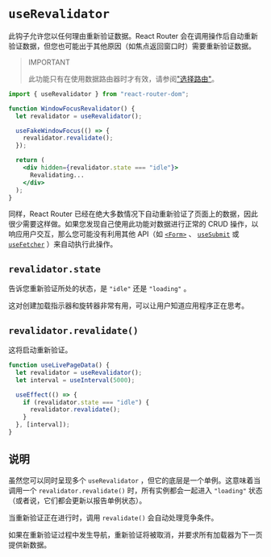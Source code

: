 # `useRevalidator`

此钩子允许您以任何理由重新验证数据。React Router 会在调用操作后自动重新验证数据，但您也可能出于其他原因（如焦点返回窗口时）需要重新验证数据。

> IMPORTANT
>
> 此功能只有在使用数据路由器时才有效，请参阅["选择路由"](../routers/picking-a-router)。

```jsx
import { useRevalidator } from "react-router-dom";

function WindowFocusRevalidator() {
  let revalidator = useRevalidator();

  useFakeWindowFocus(() => {
    revalidator.revalidate();
  });

  return (
    <div hidden={revalidator.state === "idle"}>
      Revalidating...
    </div>
  );
}
```

同样，React Router 已经在绝大多数情况下自动重新验证了页面上的数据，因此很少需要这样做。如果您发现自己使用此功能对数据进行正常的 CRUD 操作，以响应用户交互，那么您可能没有利用其他 API（如  [`<Form>`](../components/form) 、 [`useSubmit`](../hooks/use-submit) 或 [`useFetcher`](../hooks/use-fetcher) ）来自动执行此操作。

## `revalidator.state`

告诉您重新验证所处的状态，是 `"idle"` 还是 `"loading"` 。

这对创建加载指示器和旋转器非常有用，可以让用户知道应用程序正在思考。

## `revalidator.revalidate()`

这将启动重新验证。

```jsx
function useLivePageData() {
  let revalidator = useRevalidator();
  let interval = useInterval(5000);

  useEffect(() => {
    if (revalidator.state === "idle") {
      revalidator.revalidate();
    }
  }, [interval]);
}
```

## 说明

虽然您可以同时呈现多个 `useRevalidator` ，但它的底层是一个单例。这意味着当调用一个 `revalidator.revalidate()` 时，所有实例都会一起进入 `"loading"` 状态（或者说，它们都会更新以报告单例状态）。

当重新验证正在进行时，调用 `revalidate()` 会自动处理竞争条件。

如果在重新验证过程中发生导航，重新验证将被取消，并要求所有加载器为下一页提供新数据。